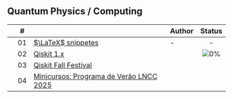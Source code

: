 ## Quantum Physics / Computing


|  | # |  | Author | Status |
|:---:|:---:|:-------|:-------|:------:|
|  | 01 | [$\LaTeX$ snippetes](https://github.com/cintia-shinoda/quantum/tree/master/01-LaTeX-snippets) | - | - |
|  | 02 | [Qiskit 1.x](https://github.com/cintia-shinoda/quantum/tree/master/02-Qiskit) |  | ![0%](https://geps.dev/progress/0) |
|  | 03 | [Qiskit Fall Festival](https://github.com/cintia-shinoda/quantum/tree/master/03-Qiskit-Fall-Fest) |  |  |
|  | 04 | [Minicursos: Programa de Verão LNCC 2025 ]() |  |  |